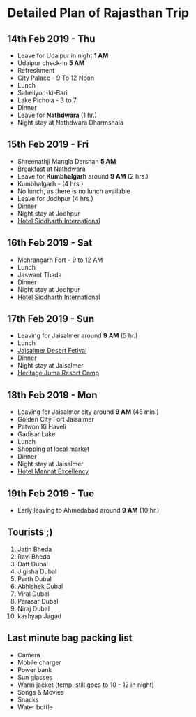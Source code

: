 # Detailed Plan of Rajasthan Trip

## 14th Feb 2019 - Thu ##
* Leave for Udaipur in night **1 AM**
* Udaipur check-in **5 AM**
* Refreshment
* City Palace - 9 To 12 Noon
* Lunch
* Saheliyon-ki-Bari
* Lake Pichola - 3 to 7
* Dinner
* Leave for **Nathdwara** (1 hr.)
* Night stay at Nathdwara Dharmshala

## 15th Feb 2019 - Fri ##
* Shreenathji Mangla Darshan **5 AM**
* Breakfast at Nathdwara
* Leave for **Kumbhalgarh** around **9 AM** (2 hrs.)
* Kumbhalgarh - (4 hrs.)
* No lunch, as there is no lunch available
* Leave for Jodhpur (4 hrs.)
* Dinner
* Night stay at Jodhpur
* [Hotel Siddharth International](https://www.oyorooms.com/18961-budget-oyo-11975-siddharth-international-jodhpur)

## 16th Feb 2019 - Sat ##
* Mehrangarh Fort - 9 to 12 AM
* Lunch 
* Jaswant Thada 
* Dinner
* Night stay at Jodhpur
* [Hotel Siddharth International](https://www.oyorooms.com/18961-budget-oyo-11975-siddharth-international-jodhpur)

## 17th Feb 2019 - Sun ##
* Leaving for Jaisalmer around **9 AM** (5 hr.)
* Lunch
* [Jaisalmer Desert Fetival](https://www.indianholiday.com/fairs-and-festivals/rajasthan/desert-festival-jaisalmer.html)
* Dinner
* Night stay at Jaisalmer
* [Heritage Juma Resort Camp](https://www.goibibo.com/hotels/heritage-juma-resort-camp-hotel-in-jaisalmer-855639425538696048/)

## 18th Feb 2019 - Mon ##
* Leaving for Jaisalmer city around **9 AM** (45 min.)
* Golden City Fort Jaisalmer
* Patwon Ki Haveli
* Gadisar Lake
* Lunch
* Shopping at local market 
* Dinner
* Night stay at Jaisalmer
* [Hotel Mannat Excellency](https://www.oyorooms.com/7864-budget-oyo-4809-hotel-mannat-excellency-jaisalmer)

## 19th Feb 2019 - Tue ##
* Early leaving to Ahmedabad around **9 AM** (10 hr.)


## Tourists ;)
1. Jatin Bheda
2. Ravi Bheda
3. Datt Dubal
4. Jigisha Dubal
5. Parth Dubal
6. Abhishek Dubal
7. Viral Dubal
8. Parasar Dubal
9. Niraj Dubal
10. kashyap Jagad


## Last minute bag packing list
* Camera
* Mobile charger
* Power bank
* Sun glasses
* Warm jacket (temp. still goes to 10 - 12 in night)
* Songs & Movies
* Snacks
* Water bottle
